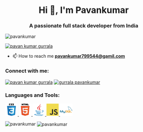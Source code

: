 <h1 align="center">Hi 👋, I'm Pavankumar</h1>
<h3 align="center">A passionate full stack developer from India</h3>

<p align="left"> <img src="https://komarev.com/ghpvc/?username=pavankumar&label=Profile%20views&color=0e75b6&style=flat" alt="pavankumar" /> </p>

<p align="left"> <a href="https://twitter.com/pavan kumar gurrala" target="blank"><img src="https://img.shields.io/twitter/follow/pavan kumar gurrala?logo=twitter&style=for-the-badge" alt="pavan kumar gurrala" /></a> </p>

- 📫 How to reach me **pavankumar799544@gamil.com**

<h3 align="left">Connect with me:</h3>
<p align="left">
<a href="https://twitter.com/pavan kumar gurrala" target="blank"><img align="center" src="https://raw.githubusercontent.com/rahuldkjain/github-profile-readme-generator/master/src/images/icons/Social/twitter.svg" alt="pavan kumar gurrala" height="30" width="40" /></a>
<a href="https://linkedin.com/in/gurrala pavankumar" target="blank"><img align="center" src="https://raw.githubusercontent.com/rahuldkjain/github-profile-readme-generator/master/src/images/icons/Social/linked-in-alt.svg" alt="gurrala pavankumar" height="30" width="40" /></a>
</p>

<h3 align="left">Languages and Tools:</h3>
<p align="left"> <a href="https://www.w3schools.com/css/" target="_blank" rel="noreferrer"> <img src="https://raw.githubusercontent.com/devicons/devicon/master/icons/css3/css3-original-wordmark.svg" alt="css3" width="40" height="40"/> </a> <a href="https://www.w3.org/html/" target="_blank" rel="noreferrer"> <img src="https://raw.githubusercontent.com/devicons/devicon/master/icons/html5/html5-original-wordmark.svg" alt="html5" width="40" height="40"/> </a> <a href="https://www.java.com" target="_blank" rel="noreferrer"> <img src="https://raw.githubusercontent.com/devicons/devicon/master/icons/java/java-original.svg" alt="java" width="40" height="40"/> </a> <a href="https://developer.mozilla.org/en-US/docs/Web/JavaScript" target="_blank" rel="noreferrer"> <img src="https://raw.githubusercontent.com/devicons/devicon/master/icons/javascript/javascript-original.svg" alt="javascript" width="40" height="40"/> </a> <a href="https://www.mysql.com/" target="_blank" rel="noreferrer"> <img src="https://raw.githubusercontent.com/devicons/devicon/master/icons/mysql/mysql-original-wordmark.svg" alt="mysql" width="40" height="40"/> </a> </p>

<p><img align="left" src="https://github-readme-stats.vercel.app/api/top-langs?username=pavankumar&show_icons=true&locale=en&layout=compact" alt="pavankumar" /></p>

<p>&nbsp;<img align="center" src="https://github-readme-stats.vercel.app/api?username=pavankumar&show_icons=true&locale=en" alt="pavankumar" /></p>
